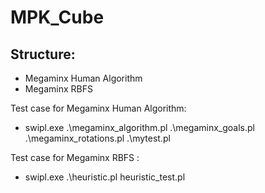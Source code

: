# MPK_Cube

## Structure: 
- Megaminx Human Algorithm
- Megaminx RBFS 

Test case for Megaminx Human Algorithm:
- swipl.exe .\megaminx_algorithm.pl .\megaminx_goals.pl .\megaminx_rotations.pl .\mytest.pl

Test case for Megaminx RBFS :
- swipl.exe .\heuristic.pl heuristic_test.pl